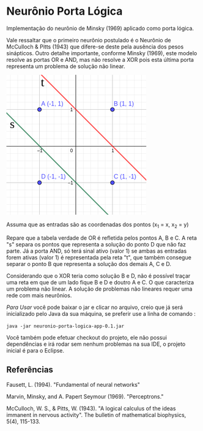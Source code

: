 # Neurônio Porta Lógica

Implementação do neurônio de Minsky (1969) aplicado como porta lógica.

Vale ressaltar que o primeiro neurônio postulado é o Neurônio de McCulloch & Pitts (1943) que difere-se deste pela ausência dos pesos sinápticos. Outro detalhe importante, conforme Minsky (1969), este modelo resolve as portas OR e AND, mas não resolve a XOR pois esta última porta representa um problema de solução não linear.

![Plano Cartesiano](https://github.com/computeiro/inteligencia-artificial/blob/main/readme-files/plano_resolucao_neuronio.png)

Assuma que as entradas são as coordenadas dos pontos (x<sub>1</sub> = x, x<sub>2</sub> = y)

Repare que a tabela verdade de OR é refletida pelos pontos A, B e C. A reta "s" separa os pontos que representa a solução do ponto D que não faz parte.
Já a porta AND, só terá sinal ativo (valor 1) se ambas as entradas forem ativas (valor 1) é representada pela reta "t", que também consegue separar o ponto B que representa a solução dos demais A, C e D.

Considerando que o XOR teria como solução B e D, não é possível traçar uma reta em que de um lado fique B e D e doutro A e C. O que caracteriza um problema não linear. A solução de problemas não lineares requer uma rede com mais neurônios.

*Para Usar* você pode baixar o jar e clicar no arquivo, creio que já será inicializado pelo Java da sua máquina, se preferir use a linha de comando :

`java -jar neuronio-porta-logica-app-0.1.jar`

Você também pode efetuar checkout do projeto, ele não possui dependências e irá rodar sem nenhum problemas na sua IDE, o projeto inicial é para o Eclipse.


## Referências

Fausett, L. (1994). "Fundamental of neural networks"

Marvin, Minsky, and A. Papert Seymour (1969). "Perceptrons."

McCulloch, W. S., & Pitts, W. (1943). "A logical calculus of the ideas immanent in nervous activity". The bulletin of mathematical biophysics, 5(4), 115-133.
